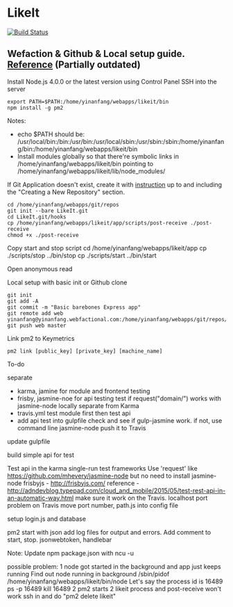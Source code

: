 # LikeIt

[![Build Status](https://travis-ci.org/yinanfang/LikeIt.png?branch=master)](https://travis-ci.org/yinanfang/LikeIt)

## Wefaction & Github & Local setup guide. [Reference](https://www.jamestease.co.uk/blether/deploying-express-nodejs-app-to-webfaction-using-git-hooks) (Partially outdated)

Install Node.js 4.0.0 or the latest version using Control Panel
SSH into the server

    export PATH=$PATH:/home/yinanfang/webapps/likeit/bin
    npm install -g pm2

Notes:

  - echo $PATH should be: /usr/local/bin:/bin:/usr/bin:/usr/local/sbin:/usr/sbin:/sbin:/home/yinanfang/bin:/home/yinanfang/webapps/likeit/bin
  - Install modules globally so that there're symbolic links in /home/yinanfang/webapps/likeit/bin pointing to /home/yinanfang/webapps/likeit/lib/node_modules/

If Git Application doesn't exist, create it with [instruction](https://docs.webfaction.com/software/git.html) up to and including the "Creating a New Repository" section.

    cd /home/yinanfang/webapps/git/repos
    git init --bare LikeIt.git
    cd LikeIt.git/hooks
    cp /home/yinanfang/webapps/likeit/app/scripts/post-receive ./post-receive
    chmod +x ./post-receive

Copy start and stop script
    cd /home/yinanfang/webapps/likeit/app
    cp ./scripts/stop ../bin/stop
    cp ./scripts/start ../bin/start

Open anonymous read


Local setup with basic init or Github clone

    git init
    git add -A
    git commit -m "Basic barebones Express app"
    git remote add web yinanfang@yinanfang.webfactional.com:/home/yinanfang/webapps/git/repos/LikeIt.git
    git push web master

Link pm2 to Keymetrics

    pm2 link [public_key] [private_key] [machine_name]




To-do

separate
  - karma, jamine for module and frontend testing
  - frisby, jasmine-noe for api testing
    test if request("domain/") works with jasmine-node locally separate from Karma
  - travis.yml
    test module first
    then test api
  - add api test into gulpfile
    check and see if gulp-jasmine work. if not, use command line jasmine-node
push it to Travis

update gulpfile

build simple api for test

Test api in the karma single-run
  test frameworks
    Use 'request' like https://github.com/mhevery/jasmine-node but no need to install jasmine-node
    frisbyjs - http://frisbyjs.com/
      reference - http://adndevblog.typepad.com/cloud_and_mobile/2015/05/test-rest-api-in-an-automatic-way.html
  make sure it work on the Travis. localhost port problem on Travis
  move port number, path.js into config file

setup login.js and database

pm2 start with json add log files for output and errors.
Add comment to start, stop. jsonwebtoken, handlebar



Note:
Update npm package.json with
  ncu -u



possible problem:
1
node got started in the background and app just keeps running
Find out node running in background
/sbin/pidof /home/yinanfang/webapps/likeit/bin/node
Let's say the process id is 16489
ps -p 16489
kill 16489
2
pm2 starts 2 likeit process and post-receive won't work
ssh in and do "pm2 delete likeit"
